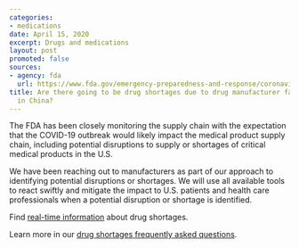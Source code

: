 ```yaml
---
categories:
- medications
date: April 15, 2020
excerpt: Drugs and medications
layout: post
promoted: false
sources:
- agency: fda
  url: https://www.fda.gov/emergency-preparedness-and-response/coronavirus-disease-2019-covid-19/coronavirus-disease-2019-covid-19-frequently-asked-questions
title: Are there going to be drug shortages due to drug manufacturer facility closures
  in China?
---
```


The FDA has been closely monitoring the supply chain with the expectation that the COVID-19 outbreak would likely impact the medical product supply chain, including potential disruptions to supply or shortages of critical medical products in the U.S.

We have been reaching out to manufacturers as part of our approach to identifying potential disruptions or shortages. We will use all available tools to react swiftly and mitigate the impact to U.S. patients and health care professionals when a potential disruption or shortage is identified.

Find [real-time information](https://www.accessdata.fda.gov/scripts/drugshortages/default.cfm) about drug shortages.

Learn more in our [drug shortages frequently asked questions](https://www.fda.gov/drugs/drug-shortages/frequently-asked-questions-about-drug-shortages).
